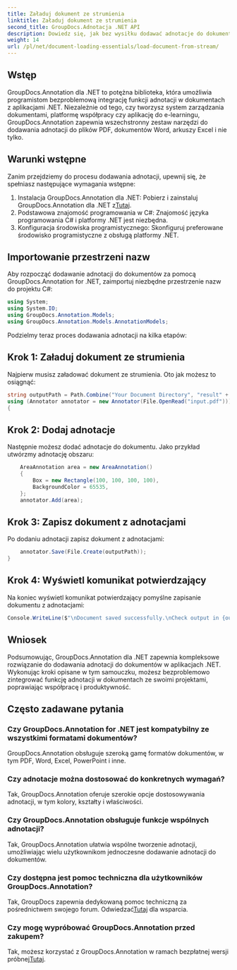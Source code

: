 ```yaml
---
title: Załaduj dokument ze strumienia
linktitle: Załaduj dokument ze strumienia
second_title: GroupDocs.Adnotacja .NET API
description: Dowiedz się, jak bez wysiłku dodawać adnotacje do dokumentów w platformie .NET dzięki GroupDocs.Annotation. Popraw współpracę i produktywność.
weight: 14
url: /pl/net/document-loading-essentials/load-document-from-stream/
---
```

## Wstęp
GroupDocs.Annotation dla .NET to potężna biblioteka, która umożliwia programistom bezproblemową integrację funkcji adnotacji w dokumentach z aplikacjami .NET. Niezależnie od tego, czy tworzysz system zarządzania dokumentami, platformę współpracy czy aplikację do e-learningu, GroupDocs.Annotation zapewnia wszechstronny zestaw narzędzi do dodawania adnotacji do plików PDF, dokumentów Word, arkuszy Excel i nie tylko.
## Warunki wstępne
Zanim przejdziemy do procesu dodawania adnotacji, upewnij się, że spełniasz następujące wymagania wstępne:
1. Instalacja GroupDocs.Annotation dla .NET: Pobierz i zainstaluj GroupDocs.Annotation dla .NET z[Tutaj](https://releases.groupdocs.com/annotation/net/).
2. Podstawowa znajomość programowania w C#: Znajomość języka programowania C# i platformy .NET jest niezbędna.
3. Konfiguracja środowiska programistycznego: Skonfiguruj preferowane środowisko programistyczne z obsługą platformy .NET.

## Importowanie przestrzeni nazw
Aby rozpocząć dodawanie adnotacji do dokumentów za pomocą GroupDocs.Annotation for .NET, zaimportuj niezbędne przestrzenie nazw do projektu C#:
```csharp
using System;
using System.IO;
using GroupDocs.Annotation.Models;
using GroupDocs.Annotation.Models.AnnotationModels;
```

Podzielmy teraz proces dodawania adnotacji na kilka etapów:
## Krok 1: Załaduj dokument ze strumienia
Najpierw musisz załadować dokument ze strumienia. Oto jak możesz to osiągnąć:
```csharp
string outputPath = Path.Combine("Your Document Directory", "result" + Path.GetExtension("input.pdf"));
using (Annotator annotator = new Annotator(File.OpenRead("input.pdf")))
{
```
## Krok 2: Dodaj adnotacje
Następnie możesz dodać adnotacje do dokumentu. Jako przykład utwórzmy adnotację obszaru:
```csharp
	AreaAnnotation area = new AreaAnnotation()
	{
		Box = new Rectangle(100, 100, 100, 100),
		BackgroundColor = 65535,
	};
	annotator.Add(area);
```
## Krok 3: Zapisz dokument z adnotacjami
Po dodaniu adnotacji zapisz dokument z adnotacjami:
```csharp
	annotator.Save(File.Create(outputPath));
}
```
## Krok 4: Wyświetl komunikat potwierdzający
Na koniec wyświetl komunikat potwierdzający pomyślne zapisanie dokumentu z adnotacjami:
```csharp
Console.WriteLine($"\nDocument saved successfully.\nCheck output in {outputPath}.");
```

## Wniosek
Podsumowując, GroupDocs.Annotation dla .NET zapewnia kompleksowe rozwiązanie do dodawania adnotacji do dokumentów w aplikacjach .NET. Wykonując kroki opisane w tym samouczku, możesz bezproblemowo zintegrować funkcję adnotacji w dokumentach ze swoimi projektami, poprawiając współpracę i produktywność.
## Często zadawane pytania
### Czy GroupDocs.Annotation for .NET jest kompatybilny ze wszystkimi formatami dokumentów?
GroupDocs.Annotation obsługuje szeroką gamę formatów dokumentów, w tym PDF, Word, Excel, PowerPoint i inne.
### Czy adnotacje można dostosować do konkretnych wymagań?
Tak, GroupDocs.Annotation oferuje szerokie opcje dostosowywania adnotacji, w tym kolory, kształty i właściwości.
### Czy GroupDocs.Annotation obsługuje funkcje wspólnych adnotacji?
Tak, GroupDocs.Annotation ułatwia wspólne tworzenie adnotacji, umożliwiając wielu użytkownikom jednoczesne dodawanie adnotacji do dokumentów.
### Czy dostępna jest pomoc techniczna dla użytkowników GroupDocs.Annotation?
 Tak, GroupDocs zapewnia dedykowaną pomoc techniczną za pośrednictwem swojego forum. Odwiedzać[Tutaj](https://forum.groupdocs.com/c/annotation/10) dla wsparcia.
### Czy mogę wypróbować GroupDocs.Annotation przed zakupem?
 Tak, możesz korzystać z GroupDocs.Annotation w ramach bezpłatnej wersji próbnej[Tutaj](https://releases.groupdocs.com/).